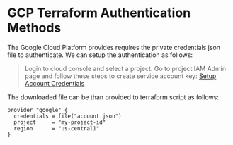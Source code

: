 # GCP Terraform Authentication Methods

The Google Cloud Platform provides requires the private credentials json file to authenticate. We can setup the authentication as follows:
>Login to cloud console and select a project. Go to project IAM Admin page and follow these steps to create service account key: [Setup Account Credentials](https://cloud.google.com/iam/docs/creating-managing-service-account-keys#creating_service_account_keys)

The downloaded file can be than provided to terraform script as follows: 
```
provider "google" {
  credentials = file("account.json")
  project     = "my-project-id"
  region      = "us-central1"
}
```